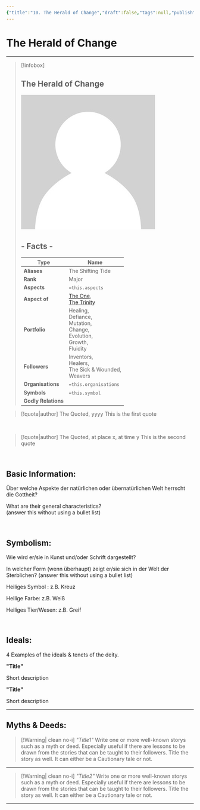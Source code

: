 ```yaml
---
{"title":"10. The Herald of Change","draft":false,"tags":null,"publish":true,"name":"The Herald of Change","aliases":"The Shifting Tide","organisations":"","rank":"Major","symbol":"","portfolio":"Healing, <br>Defiance, <br>Mutation, <br>Change, <br>Evolution, <br>Growth, <br>Fluidity","followers":"Inventors, <br> Healers, <br> The Sick & Wounded, <br> Weavers","relations":"","path":"3. Gods & Religion/4. The Nine/10. The Herald of Change.md","permalink":"/3-gods-and-religion/4-the-nine/10-the-herald-of-change/","PassFrontmatter":true}
---
```


# The Herald of Change

---
> [!infobox]
> 
> 
> ## **The Herald of Change**
> 
> ![../../../NPC_Placeholder.jpg](../../NPC_Placeholder.jpg)
> 
> ## - Facts -
> | Type | Name |
> | ---- | ---- |
> | **Aliases** | The Shifting Tide |
> | **Rank** | Major |
> | **Aspects** | `=this.aspects` |
> | **Aspect of** | [The One](../2.%20The%20One%20True%20God/1.%20The%20One.md), <br>[The Trinity](../3.%20The%20Trinity/1.%20The%20Trinity.md) |
> | **Portfolio** | Healing, <br>Defiance, <br>Mutation, <br>Change, <br>Evolution, <br>Growth, <br>Fluidity |
> | **Followers** | Inventors, <br> Healers, <br> The Sick & Wounded, <br> Weavers |
> | **Organisations** | `=this.organisations` |
> | **Symbols** | `=this.symbol` |
> | **Godly Relations** |  |


> [!quote|author] The Quoted, yyyy
> This is the first quote

<br>

> [!quote|author] The Quoted, at place x, at time y
> This is the second quote

<br>

## Basic Information:
Über welche Aspekte der natürlichen oder übernatürlichen Welt herrscht die Gottheit?

What are their general characteristics?  
(answer this without using a bullet list)

<br>

## Symbolism:
Wie wird er/sie in Kunst und/oder Schrift dargestellt?

In welcher Form (wenn überhaupt) zeigt er/sie sich in der Welt der Sterblichen?
(answer this without using a bullet list)

Heiliges Symbol : z.B. Kreuz

Heilige Farbe: z.B. Weiß

Heiliges Tier/Wesen: z.B. Greif

<br>

## Ideals:
4 Examples of the ideals & tenets of the deity.

**"Title"**

Short description

**"Title"**

Short description

---

## Myths & Deeds:
>[!Warning| clean no-i] *"Title1"*
> Write one or more well-known storys such as a myth or deed. Especially useful if there are lessons to be drawn from the stories that can be taught to their followers. Title the story as well. It can either be a Cautionary tale or not.
---
>[!Warning| clean no-i] *"Title2"*
> Write one or more well-known storys such as a myth or deed. Especially useful if there are lessons to be drawn from the stories that can be taught to their followers. Title the story as well. It can either be a Cautionary tale or not.
---